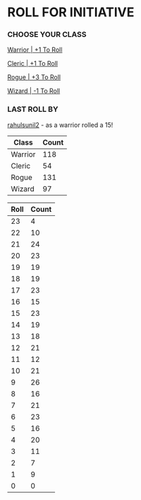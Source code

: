 # ROLL FOR INITIATIVE
### CHOOSE YOUR CLASS

[Warrior | +1 To Roll](https://github.com/benjaminsampica/benjaminsampica/issues/new?title=roll%7Cwarrior&body=Just+click+%27Submit+new+issue%27.)

[Cleric | +1 To Roll](https://github.com/benjaminsampica/benjaminsampica/issues/new?title=roll%7Ccleric&body=Just+click+%27Submit+new+issue%27.)

[Rogue | +3 To Roll](https://github.com/benjaminsampica/benjaminsampica/issues/new?title=roll%7Crogue&body=Just+click+%27Submit+new+issue%27.)

[Wizard | -1 To Roll](https://github.com/benjaminsampica/benjaminsampica/issues/new?title=roll%7Cwizard&body=Just+click+%27Submit+new+issue%27.)
### LAST ROLL BY
[rahulsunil2](https://www.github.com/rahulsunil2) - as a warrior rolled a 15!

|Class|Count|
|-|-|
|Warrior|118|
|Cleric|54|
|Rogue|131|
|Wizard|97|

|Roll|Count|
|-|-|
|23|4
|22|10
|21|24
|20|23
|19|19
|18|19
|17|23
|16|15
|15|23
|14|19
|13|18
|12|21
|11|12
|10|21
|9|26
|8|16
|7|21
|6|23
|5|16
|4|20
|3|11
|2|7
|1|9
|0|0
